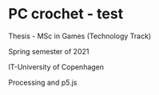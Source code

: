 # PC crochet - test

Thesis - MSc in Games (Technology Track)

Spring semester of 2021

IT-University of Copenhagen

Processing and p5.js
